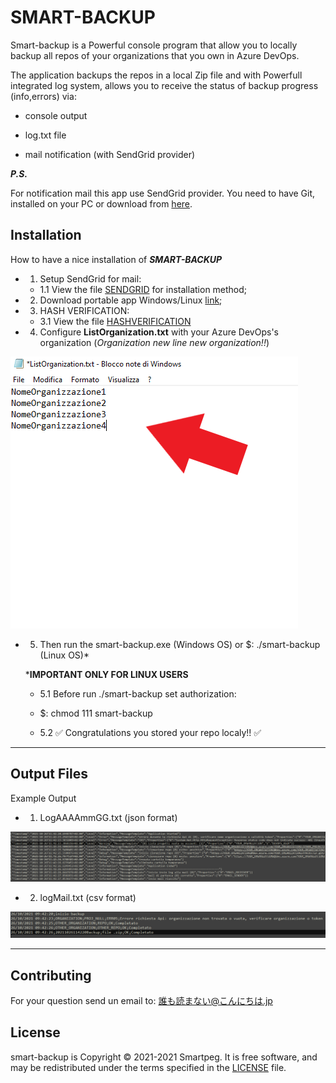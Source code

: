 # SMART-BACKUP

Smart-backup is a Powerful console program that allow you to locally backup all repos of your
organizations that you own in Azure DevOps.

The application backups the repos in a local Zip file and with Powerfull integrated log system,
allows you to receive the status of backup progress (info,errors) via:

- console output

- log.txt file

- mail notification  (with SendGrid provider)

***P.S.***

For notification mail this app use SendGrid provider.
You need to have Git, installed on your PC or download from [here](https://git-scm.com/downloads).


## Installation

How to have a nice installation of ***SMART-BACKUP***


- 1. Setup SendGrid for mail:
	- 1.1 View the file [SENDGRID](./SendGrid.md) for installation method;

- 2. Download portable app Windows/Linux [link]();

- 3. HASH VERIFICATION:
	
	- 3.1 View the file [HASHVERIFICATION](./HashVerification.md)

- 4. Configure **ListOrganization.txt** with your Azure DevOps's organization (*Organization new line new organization!!*)

![1Listorganizations](./media/1Listorganizations.png)

- 5. Then run the smart-backup.exe (Windows OS) or $: ./smart-backup (Linux OS)*

	***IMPORTANT ONLY FOR LINUX USERS**

	- 5.1 Before run ./smart-backup set authorization:
    - $: chmod 111 smart-backup
    
	- 5.2 ✅ Congratulations you stored your repo localy!! ✅

---
## Output Files

Example Output

- 1. LogAAAAmmGG.txt (json format)

![2LogAAAAmmGG](./media/2LogAAAAmmGG.png)

- 2. logMail.txt (csv format)

![1LogMail](./media/1LogMail.png)

</details>

---

## Contributing

For your question send un email to: 誰も読まない@こんにちは.jp

## License

smart-backup is Copyright © 2021-2021 Smartpeg. It is free
software, and may be redistributed under the terms specified in the
[LICENSE](documentations/License.md) file.